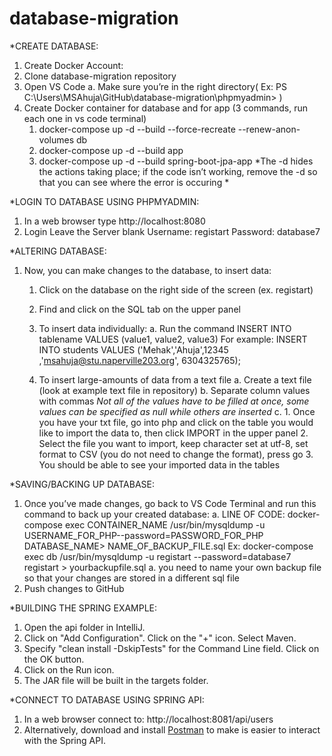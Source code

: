 # database-migration

*CREATE DATABASE:
1. Create Docker Account:
2. Clone database-migration repository
3. Open VS Code
        a. Make sure you’re in the right directory( Ex: PS C:\Users\MSAhuja\GitHub\database-migration\phpmyadmin> )
4. Create Docker container for database and for app (3 commands, run each one in vs code terminal)
    1. docker-compose up -d --build --force-recreate --renew-anon-volumes db
    2. docker-compose up -d --build app
    3. docker-compose up -d --build spring-boot-jpa-app
*The -d hides the actions taking place; if the code isn’t working, remove the -d so that you can see where the error is occuring * 


*LOGIN TO DATABASE USING PHPMYADMIN:
1. In a web browser type  http://localhost:8080
2. Login
        Leave the Server blank
        Username: registart
        Password: database7


*ALTERING DATABASE:
1. Now, you can make changes to the database, to insert data: 
    1. Click on the database on the right side of the screen (ex. registart)
    2. Find and click on the SQL tab on the upper panel

    3. To insert data individually: 
        a. Run the command INSERT INTO tablename VALUES (value1, value2, value3)
        For example: INSERT INTO students VALUES ('Mehak','Ahuja',12345 ,'msahuja@stu.naperville203.org', 6304325765);

    4. To insert large-amounts of data from a text file
        a. Create a text file (look at example text file in repository)
        b. Separate column values with commas
            *Not all of the values have to be filled at once, some values can be specified as null while others are inserted*
        c.
                1. Once you have your txt file, go into php and click on the table you would like to import the data to, then click IMPORT in the upper panel
                2. Select the file you want to import, keep character set at utf-8, set format to CSV (you do not need to change the format), press go
                3. You should be able to see your imported data in the tables 


*SAVING/BACKING UP DATABASE:
1. Once you’ve made changes, go back to VS Code Terminal and run this command to back up your created database:
    a. LINE OF CODE: docker-compose exec CONTAINER_NAME /usr/bin/mysqldump -u USERNAME_FOR_PHP--password=PASSWORD_FOR_PHP DATABASE_NAME> NAME_OF_BACKUP_FILE.sql
    Ex: docker-compose exec db /usr/bin/mysqldump -u registart --password=database7 registart > yourbackupfile.sql
    a. you need to name your own backup file so that your changes are stored in a different sql file
2. Push changes to GitHub 

*BUILDING THE SPRING EXAMPLE:
1. Open the api folder in IntelliJ.
2. Click on "Add Configuration". Click on the "+" icon. Select Maven.
3. Specify "clean install -DskipTests" for the Command Line field. Click on the OK button.
4. Click on the Run icon.
5. The JAR file will be built in the targets folder.

*CONNECT TO DATABASE USING SPRING API:
1. In a web browser connect to:  http://localhost:8081/api/users
2. Alternatively, download and install [Postman](https://learning.postman.com/docs/postman/launching-postman/installation-and-updates/) to make is easier to interact with the Spring API.


